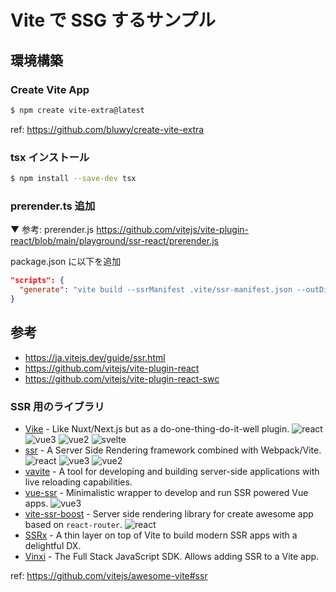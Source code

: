 # Vite で SSG するサンプル

## 環境構築

### Create Vite App

```bash
$ npm create vite-extra@latest
```

ref: https://github.com/bluwy/create-vite-extra

### tsx インストール

```bash
$ npm install --save-dev tsx
```

### prerender.ts 追加

▼ 参考: prerender.js
https://github.com/vitejs/vite-plugin-react/blob/main/playground/ssr-react/prerender.js

package.json に以下を追加

```json
"scripts": {
  "generate": "vite build --ssrManifest .vite/ssr-manifest.json --outDir dist/static && npm run build:server && tsx prerender"
}
```

## 参考

- https://ja.vitejs.dev/guide/ssr.html
- https://github.com/vitejs/vite-plugin-react
- https://github.com/vitejs/vite-plugin-react-swc

### SSR 用のライブラリ

[react]: https://img.shields.io/badge/-React-4ab2cf
[vue2]: https://img.shields.io/badge/-Vue%202-42b883
[vue3]: https://img.shields.io/badge/-Vue%203-42b883
[svelte]: https://img.shields.io/badge/-Svelte-db552a

- [Vike](https://github.com/vikejs/vike) - Like Nuxt/Next.js but as a do-one-thing-do-it-well plugin. ![react] ![vue3] ![vue2] ![svelte]
- [ssr](https://github.com/zhangyuang/ssr) - A Server Side Rendering framework combined with Webpack/Vite. ![react] ![vue3] ![vue2]
- [vavite](https://github.com/cyco130/vavite) - A tool for developing and building server-side applications with live reloading capabilities.
- [vue-ssr](https://github.com/bistroo/vue-ssr) - Minimalistic wrapper to develop and run SSR powered Vue apps. ![vue3]
- [vite-ssr-boost](https://github.com/Lomray-Software/vite-ssr-boost) - Server side rendering library for create awesome app based on `react-router`. ![react]
- [SSRx](https://github.com/marbemac/ssrx) - A thin layer on top of Vite to build modern SSR apps with a delightful DX.
- [Vinxi](https://github.com/nksaraf/vinxi) - The Full Stack JavaScript SDK. Allows adding SSR to a Vite app.

ref: https://github.com/vitejs/awesome-vite#ssr
